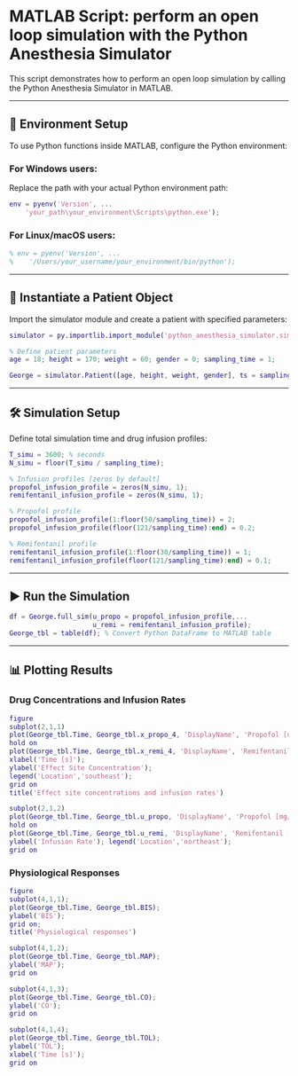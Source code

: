 # MATLAB Script: perform an open loop simulation with the Python Anesthesia Simulator

This script demonstrates how to perform an open loop simulation by calling the Python Anesthesia Simulator in MATLAB.

---

## 🧪 Environment Setup

To use Python functions inside MATLAB, configure the Python environment:

### For **Windows** users:

Replace the path with your actual Python environment path:

```matlab
env = pyenv('Version', ...
    'your_path\your_environment\Scripts\python.exe');
```

### For **Linux/macOS** users:

```matlab
% env = pyenv('Version', ...
%    '/Users/your_username/your_environment/bin/python');
```

---

## 🧍 Instantiate a Patient Object

Import the simulator module and create a patient with specified parameters:

```matlab
simulator = py.importlib.import_module('python_anesthesia_simulator.simulator');

% Define patient parameters
age = 18; height = 170; weight = 60; gender = 0; sampling_time = 1;

George = simulator.Patient([age, height, weight, gender], ts = sampling_time);
```

---

## 🛠️ Simulation Setup

Define total simulation time and drug infusion profiles:

```matlab
T_simu = 3600; % seconds
N_simu = floor(T_simu / sampling_time);

% Infusion profiles [zeros by default]
propofol_infusion_profile = zeros(N_simu, 1);
remifentanil_infusion_profile = zeros(N_simu, 1);

% Propofol profile
propofol_infusion_profile(1:floor(50/sampling_time)) = 2;
propofol_infusion_profile(floor(121/sampling_time):end) = 0.2;

% Remifentanil profile
remifentanil_infusion_profile(1:floor(30/sampling_time)) = 1;
remifentanil_infusion_profile(floor(121/sampling_time):end) = 0.1;
```

---

## ▶️ Run the Simulation

```matlab
df = George.full_sim(u_propo = propofol_infusion_profile,...
                     u_remi = remifentanil_infusion_profile);
George_tbl = table(df); % Convert Python DataFrame to MATLAB table
```

---

## 📊 Plotting Results

### Drug Concentrations and Infusion Rates

```matlab
figure
subplot(2,1,1)
plot(George_tbl.Time, George_tbl.x_propo_4, 'DisplayName', 'Propofol [ug/ml]')
hold on
plot(George_tbl.Time, George_tbl.x_remi_4, 'DisplayName', 'Remifentanil [ng/ml]')
xlabel('Time [s]'); 
ylabel('Effect Site Concentration');
legend('Location','southeast'); 
grid on
title('Effect site concentrations and infusion rates')

subplot(2,1,2)
plot(George_tbl.Time, George_tbl.u_propo, 'DisplayName', 'Propofol [mg/s]')
hold on
plot(George_tbl.Time, George_tbl.u_remi, 'DisplayName', 'Remifentanil [ug/s]')
ylabel('Infusion Rate'); legend('Location','northeast');
grid on
```

### Physiological Responses

```matlab
figure
subplot(4,1,1);
plot(George_tbl.Time, George_tbl.BIS);
ylabel('BIS');
grid on;
title('Physiological responses')

subplot(4,1,2);
plot(George_tbl.Time, George_tbl.MAP);
ylabel('MAP');
grid on

subplot(4,1,3);
plot(George_tbl.Time, George_tbl.CO);
ylabel('CO');
grid on

subplot(4,1,4);
plot(George_tbl.Time, George_tbl.TOL);
ylabel('TOL');
xlabel('Time [s]');
grid on
```